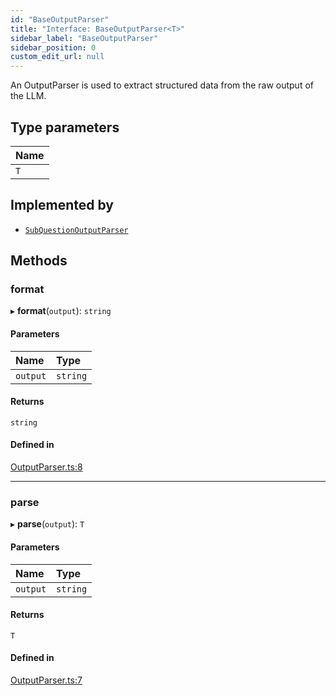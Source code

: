 ```yaml
---
id: "BaseOutputParser"
title: "Interface: BaseOutputParser<T>"
sidebar_label: "BaseOutputParser"
sidebar_position: 0
custom_edit_url: null
---
```


An OutputParser is used to extract structured data from the raw output of the LLM.

## Type parameters

| Name |
| :------ |
| `T` |

## Implemented by

- [`SubQuestionOutputParser`](../classes/SubQuestionOutputParser.md)

## Methods

### format

▸ **format**(`output`): `string`

#### Parameters

| Name | Type |
| :------ | :------ |
| `output` | `string` |

#### Returns

`string`

#### Defined in

[OutputParser.ts:8](https://github.com/run-llama/LlamaIndexTS/blob/1a39403/packages/core/src/OutputParser.ts#L8)

___

### parse

▸ **parse**(`output`): `T`

#### Parameters

| Name | Type |
| :------ | :------ |
| `output` | `string` |

#### Returns

`T`

#### Defined in

[OutputParser.ts:7](https://github.com/run-llama/LlamaIndexTS/blob/1a39403/packages/core/src/OutputParser.ts#L7)
